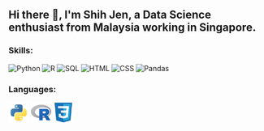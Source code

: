 


## Hi there 👋, I'm Shih Jen, a Data Science enthusiast from Malaysia working in Singapore.

### Skills:
![Python](https://img.shields.io/badge/-Python-3776AB?style=flat-square&logo=python&logoColor=white)
![R](https://img.shields.io/badge/R-R-276DC3?style=flat&logo=r&logoColor=white)
![SQL](https://img.shields.io/badge/SQL-SQL-4479A1?style=flat&logo=database&logoColor=white)
![HTML](https://img.shields.io/badge/HTML-HTML5-E34F26?style=flat&logo=html5&logoColor=white)
![CSS](https://img.shields.io/badge/CSS-CSS3-1572B6?style=flat&logo=css3&logoColor=white)
![Pandas](https://img.shields.io/badge/Pandas-Pandas-150458?style=flat&logo=pandas&logoColor=white)

<h3 align="left">Languages:</h3>
<p align="left"> <img src="https://raw.githubusercontent.com/devicons/devicon/master/icons/python/python-original.svg" alt="python" width="40" height="40"/>
<img src="https://github.com/devicons/devicon/blob/6910f0503efdd315c8f9b858234310c06e04d9c0/icons/r/r-original.svg", alt="r" width="40" height="40"/>
<img src="https://github.com/devicons/devicon/blob/6910f0503efdd315c8f9b858234310c06e04d9c0/icons/css3/css3-original.svg" alt="css" width="40" height="40"/>  
 </p>



<!--
**shihjen/shihjen** is a ✨ _special_ ✨ repository because its `README.md` (this file) appears on your GitHub profile.

Here are some ideas to get you started:

- 🔭 I’m currently working on ...
- 🌱 I’m currently learning ...
- 👯 I’m looking to collaborate on ...
- 🤔 I’m looking for help with ...
- 💬 Ask me about ...
- 📫 How to reach me: ...
- 😄 Pronouns: ...
- ⚡ Fun fact: ...
-->
